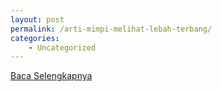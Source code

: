 ```yaml
---
layout: post
permalink: /arti-mimpi-melihat-lebah-terbang/
categories:
    - Uncategorized
---
```


[Baca Selengkapnya](/10)